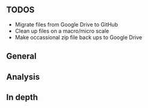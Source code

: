 ## TODOS
- Migrate files from Google Drive to GitHub
- Clean up files on a macro/micro scale 
- Make occassional zip file back ups to Google Drive
 
## General

## Analysis

## In depth

